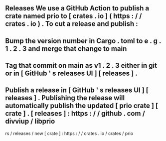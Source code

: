 #
Releases
We
use
a
GitHub
Action
to
publish
a
crate
named
prio
to
[
crates
.
io
]
(
https
:
/
/
crates
.
io
)
.
To
cut
a
release
and
publish
:
-
Bump
the
version
number
in
Cargo
.
toml
to
e
.
g
.
1
.
2
.
3
and
merge
that
change
to
main
-
Tag
that
commit
on
main
as
v1
.
2
.
3
either
in
git
or
in
[
GitHub
'
s
releases
UI
]
[
releases
]
.
-
Publish
a
release
in
[
GitHub
'
s
releases
UI
]
[
releases
]
.
Publishing
the
release
will
automatically
publish
the
updated
[
prio
crate
]
[
crate
]
.
[
releases
]
:
https
:
/
/
github
.
com
/
divviup
/
libprio
-
rs
/
releases
/
new
[
crate
]
:
https
:
/
/
crates
.
io
/
crates
/
prio
